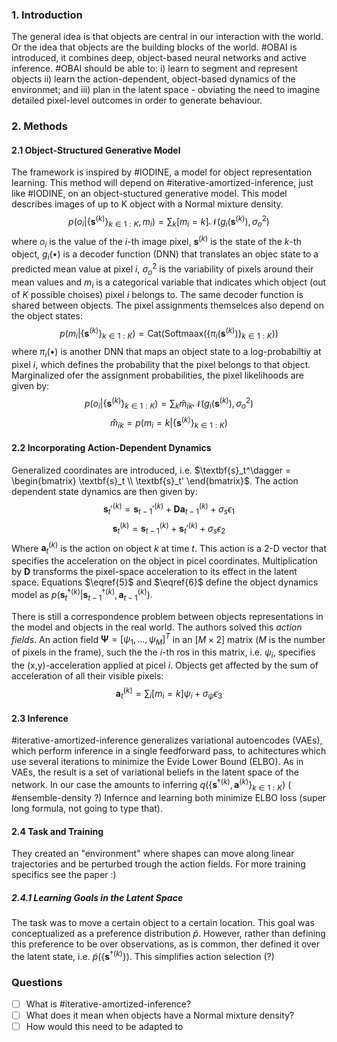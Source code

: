 ### 1. Introduction
The general idea is that objects are central in our interaction with the world. Or the idea that objects are the building blocks of the world. #OBAI is introduced, it combines deep, object-based neural networks and active inference.
#OBAI should be able to: i) learn to segment and represent objects ii) learn the action-dependent, object-based dynamics of the environmet; and iii) plan in the latent space - obviating the need to imagine detailed pixel-level outcomes in order to generate behaviour.
### 2. Methods
#### 2.1 Object-Structured Generative Model
The framework is inspired by #IODINE, a model for object representation learning. This method will depend on #iterative-amortized-inference, just like #IODINE, on an object-stuctured generative model.  This model describes images of up to K object with a Normal mixture density.
$$
\tag{1}
p(o_i|\{\textbf{s}^{(k)}\}_{k\in1:K},m_i) = \sum_k[m_i = k] \mathcal{N} \left( g_i(\textbf{s}^{(k)}), \sigma_o^2 \right)
$$
where $o_i$ is the value of the $i$-th image pixel, $\textbf{s}^{(k)}$ is the state of the $k$-th object, $g_i(\bullet)$ is a decoder function (DNN) that translates an objec state to a predicted mean value at pixel $i$, $\sigma_o^2$ is the variability of pixels around their mean values and  $m_i$ is a categorical variable that indicates which object (out of $K$ possible choises) pixel $i$ belongs to. The same decoder function is shared between objects. The pixel assignments themselces also depend on the object states:
$$
\tag{2}
p(m_i|\{\textbf{s}^{(k)}\}_{k\in1:K}) = \textrm{Cat} \left( \textrm{Softmaax} \left( \{\pi_i(\textbf{s}^{(k)})\}_{k\in1:K} \right)\right)
$$
where $\pi_i(\bullet)$ is another DNN that maps an object state to a log-probabiltiy at pixel $i$, which defines the probability that the pixel belongs to that object. Marginalized ofer the assignment probabilities, the pixel likelihoods are given by:
$$
\tag{3}
p(o_i|\{\textbf{s}^{(k)}\}_{k\in1:K}) = \sum_k \hat{m}_{ik} \mathcal{N} \left( g_i(\textbf{s}^{(k)}), \sigma_o^2 \right)
$$
$$
\tag{4}
\hat{m}_{ik} = p(m_i=k|\{\textbf{s}^{(k)}\}_{k\in1:K})
$$
#### 2.2 Incorporating Action-Dependent Dynamics
Generalized coordinates are introduced, i.e. $\textbf{s}_t^\dagger = \begin{bmatrix} \textbf{s}_t \\ \textbf{s}_t' \end{bmatrix}$. The action dependent state dynamics are then given by:
$$
\tag{5} \label{5}
\textbf{s}_t'^{(k)} = \textbf{s}_{t-1}'^{(k)} + \textbf{Da}_{t-1}^{(k)} + \sigma_s \epsilon_1
$$
$$
\tag{6} \label{6}
\textbf{s}_t^{(k)} = \textbf{s}_{t-1}^{(k)} + \textbf{s}_t'^{(k)} + \sigma_s \epsilon_2
$$
Where $\textbf{a}_t^{(k)}$ is the action on object $k$ at time $t$. This action is a 2-D vector that specifies the acceleration on the object in picel coordinates. Multiplication by $\textbf{D}$ transforms the pixel-space acceleration to its effect in the latent space. Equations $\eqref{5}$ and $\eqref{6}$ define the object dynamics model as $p(\textbf{s}_t^{\dagger(k)}|\textbf{s}_{t-1}^{\dagger(k)}, \textbf{a}_{t-1}^{(k)})$.

There is still a correspondence problem between objects representations in the model and objects in the real world. The authors solved this *action fields*. An action field $\boldsymbol{\Psi} = [\psi_1, \ldots, \psi_M]^T$ in an $[M \times 2]$ matrix ($M$ is the number of pixels in the frame), such the the $i$-th ros in this matrix, i.e. $\psi_i$, specifies the (x,y)-acceleration applied at picel $i$. Objects get affected by the sum of acceleration of all their visible pixels:
$$
\tag{7}
\textbf{a}_t^{(k)} = \sum_i [m_i=k]\psi_i + \sigma_{\psi}\epsilon_3
$$
#### 2.3 Inference
#iterative-amortized-inference generalizes variational autoencodes (VAEs), which perform inference in a single feedforward pass, to achitectures which use several iterations to minimize the Evide Lower Bound (ELBO). As in VAEs, the result is a set of variational beliefs in the latent space of the network. In our case the amounts to inferring $q(\{\textbf{s}^{\dagger(k)}, \textbf{a}^{(k)}\}_{k\in1:K})$ ( #ensemble-density ?)  Infernce and learning both minimize ELBO loss (super long formula, not going to type that).
#### 2.4 Task and Training
They created an "environment" where shapes can move along linear trajectories and be perturbed trough the action fields. For more training specifics see the paper :)
##### 2.4.1 Learning Goals in the Latent Space
The task was to move a certain object to a certain location. This goal was conceptualized as a preference distribution $\tilde{p}$. However, rather than defining this preference to be over observations, as is common, ther defined it over the latent state, i.e. $\tilde{p}(\{\textbf{s}^{\dagger(k)}\})$. This simplifies action selection (?)
### Questions
- [ ] What is #iterative-amortized-inference?
- [ ] What does it mean when objects have a Normal mixture density?
- [ ] How would this need to be adapted to 